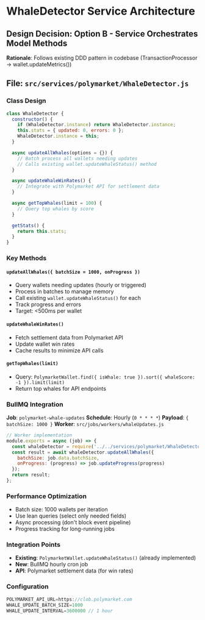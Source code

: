 # WhaleDetector Service Architecture

## Design Decision: Option B - Service Orchestrates Model Methods

**Rationale**: Follows existing DDD pattern in codebase (TransactionProcessor → wallet.updateMetrics())

## File: `src/services/polymarket/WhaleDetector.js`

### Class Design
```javascript
class WhaleDetector {
  constructor() {
    if (WhaleDetector.instance) return WhaleDetector.instance;
    this.stats = { updated: 0, errors: 0 };
    WhaleDetector.instance = this;
  }

  async updateAllWhales(options = {}) {
    // Batch process all wallets needing updates
    // Calls existing wallet.updateWhaleStatus() method
  }

  async updateWhaleWinRates() {
    // Integrate with Polymarket API for settlement data
  }

  async getTopWhales(limit = 100) {
    // Query top whales by score
  }

  getStats() {
    return this.stats;
  }
}
```

### Key Methods

#### `updateAllWhales({ batchSize = 1000, onProgress })`
- Query wallets needing updates (hourly or triggered)
- Process in batches to manage memory
- Call existing `wallet.updateWhaleStatus()` for each
- Track progress and errors
- Target: <500ms per wallet

#### `updateWhaleWinRates()`
- Fetch settlement data from Polymarket API
- Update wallet win rates
- Cache results to minimize API calls

#### `getTopWhales(limit)`
- Query: `PolymarketWallet.find({ isWhale: true }).sort({ whaleScore: -1 }).limit(limit)`
- Return top whales for API endpoints

### BullMQ Integration

**Job**: `polymarket-whale-updates`
**Schedule**: Hourly (`0 * * * *`)
**Payload**: `{ batchSize: 1000 }`
**Worker**: `src/jobs/workers/whaleUpdates.js`

```javascript
// Worker implementation
module.exports = async (job) => {
  const whaleDetector = require('../../services/polymarket/WhaleDetector');
  const result = await whaleDetector.updateAllWhales({
    batchSize: job.data.batchSize,
    onProgress: (progress) => job.updateProgress(progress)
  });
  return result;
};
```

### Performance Optimization
- Batch size: 1000 wallets per iteration
- Use lean queries (select only needed fields)
- Async processing (don't block event pipeline)
- Progress tracking for long-running jobs

### Integration Points
- **Existing**: `PolymarketWallet.updateWhaleStatus()` (already implemented)
- **New**: BullMQ hourly cron job
- **API**: Polymarket settlement data (for win rates)

### Configuration
```javascript
POLYMARKET_API_URL=https://clob.polymarket.com
WHALE_UPDATE_BATCH_SIZE=1000
WHALE_UPDATE_INTERVAL=3600000 // 1 hour
```
